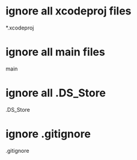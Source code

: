 # ignore all xcodeproj files
*.xcodeproj

# ignore all main files
main

# ignore all .DS_Store
.DS_Store

# ignore .gitignore
.gitignore


